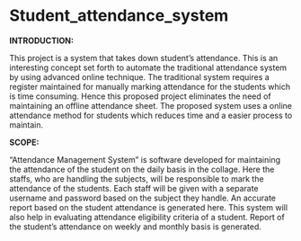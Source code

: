 # Student_attendance_system
**INTRODUCTION:** 

This project is a system that takes down student’s attendance. This is an interesting concept set forth to automate the traditional attendance system by using advanced online technique. The traditional system requires a register maintained for manually marking attendance for the students which is time consuming. Hence this proposed project eliminates the need of maintaining an offline attendance sheet. The proposed system uses a online attendance method for students which reduces time and a easier process to maintain. 

**SCOPE:**

“Attendance Management System” is software developed for maintaining the attendance of the student on the daily basis in the collage. Here the staffs, who are handling the subjects, will be responsible to mark the attendance of the students. Each staff will be given with a separate username and password based on the subject they handle. An accurate report based on the student attendance is generated here. This system will also help in evaluating attendance eligibility criteria of a student. Report of the student’s attendance on weekly and monthly basis is generated.
